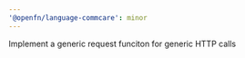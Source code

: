 ```yaml
---
'@openfn/language-commcare': minor
---
```


Implement a generic request funciton for generic HTTP calls
